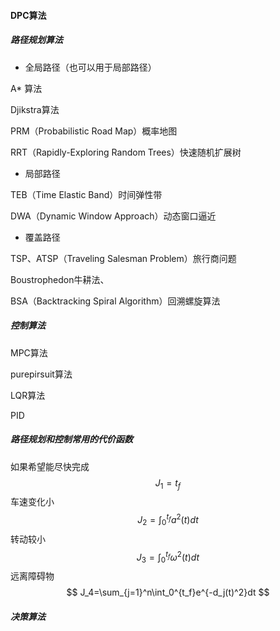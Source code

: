 #### DPC算法

##### 路径规划算法

- 全局路径（也可以用于局部路径）

A* 算法

Djikstra算法

PRM（Probabilistic Road Map）概率地图

RRT（Rapidly-Exploring Random Trees）快速随机扩展树

- 局部路径

TEB（Time Elastic Band）时间弹性带

DWA（Dynamic Window Approach）动态窗口逼近

- 覆盖路径

TSP、ATSP（Traveling Salesman Problem）旅行商问题

Boustrophedon牛耕法、

BSA（Backtracking Spiral Algorithm）回溯螺旋算法

##### 控制算法

MPC算法

purepirsuit算法

LQR算法

PID

##### 路径规划和控制常用的代价函数

如果希望能尽快完成
$$
J_1=t_f
$$
车速变化小
$$
J_2=\int_0^{t_f}a^2(t)dt
$$
转动较小
$$
J_3=\int_0^{t_f}\omega^2(t)dt
$$
远离障碍物
$$
J_4=\sum_{j=1}^n\int_0^{t_f}e^{-d_j(t)^2}dt
$$


##### 决策算法



